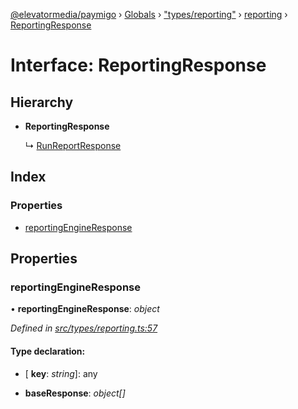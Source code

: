 [@elevatormedia/paymigo](../README.md) › [Globals](../globals.md) › ["types/reporting"](../modules/_types_reporting_.md) › [reporting](../modules/_types_reporting_.reporting.md) › [ReportingResponse](_types_reporting_.reporting.reportingresponse.md)

# Interface: ReportingResponse

## Hierarchy

-   **ReportingResponse**

    ↳ [RunReportResponse](_types_reporting_.reporting.runreportresponse.md)

## Index

### Properties

-   [reportingEngineResponse](_types_reporting_.reporting.reportingresponse.md#reportingengineresponse)

## Properties

### reportingEngineResponse

• **reportingEngineResponse**: _object_

_Defined in [src/types/reporting.ts:57](https://github.com/ELEVATORmedia/paymigo/blob/3f5d74d/src/types/reporting.ts#L57)_

#### Type declaration:

-   \[ **key**: _string_\]: any

-   **baseResponse**: _object[]_
